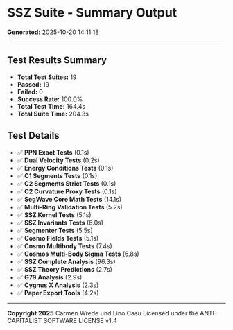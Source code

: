 # SSZ Suite - Summary Output

**Generated:** 2025-10-20 14:11:18

---

## Test Results Summary

- **Total Test Suites:** 19
- **Passed:** 19
- **Failed:** 0
- **Success Rate:** 100.0%
- **Total Test Time:** 164.4s
- **Total Suite Time:** 204.3s

## Test Details

- ✅ **PPN Exact Tests** (0.1s)
- ✅ **Dual Velocity Tests** (0.2s)
- ✅ **Energy Conditions Tests** (0.1s)
- ✅ **C1 Segments Tests** (0.1s)
- ✅ **C2 Segments Strict Tests** (0.1s)
- ✅ **C2 Curvature Proxy Tests** (0.1s)
- ✅ **SegWave Core Math Tests** (14.1s)
- ✅ **Multi-Ring Validation Tests** (5.2s)
- ✅ **SSZ Kernel Tests** (5.1s)
- ✅ **SSZ Invariants Tests** (6.0s)
- ✅ **Segmenter Tests** (5.5s)
- ✅ **Cosmo Fields Tests** (5.1s)
- ✅ **Cosmo Multibody Tests** (7.4s)
- ✅ **Cosmos Multi-Body Sigma Tests** (6.8s)
- ✅ **SSZ Complete Analysis** (96.3s)
- ✅ **SSZ Theory Predictions** (2.7s)
- ✅ **G79 Analysis** (2.9s)
- ✅ **Cygnus X Analysis** (2.3s)
- ✅ **Paper Export Tools** (4.2s)

---

**Copyright 2025**
Carmen Wrede und Lino Casu
Licensed under the ANTI-CAPITALIST SOFTWARE LICENSE v1.4
